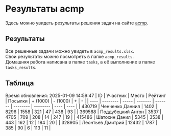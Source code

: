 # Результаты acmp
Здесь можно увидеть результаты решения задач на сайте [acmp](https://acmp.ru). 

## Результаты
Все решенные задачи можно увидеть в `acmp_results.xlsx`.   
Свои результаты можно посмотреть в папке `acmp_results`.  
Домашняя работа написана в папке `tasks`, а её выполнение в папке `tasks_results`.

## Таблица
Время обновления: 2025-01-09 14:59:47
| ID   | Участник | Место | Рейтинг | Посылки | + (1000) | - (1000) | +    | -    |
| ---- | -------- | ----- | ------- | ------- | -------- | -------- | ---- | ---- |
| 430719 | Ченченко Даниил | 1402 | 8296 | 1558 | 321 | 47 | 438 | 93 |
| 369588 | Поддубецкий Антон | 3537 | 4705 | 709 | 208 | 14 | 247 | 19 |
| 415486 | Шатохин Данил | 5345 | 3538 | 443 | 162 | 12 | 184 | 20 |
| 328905 | Леонтьев Дмитрий | 12432 | 1787 | 385 | 90 | 6 | 113 | 11 |
